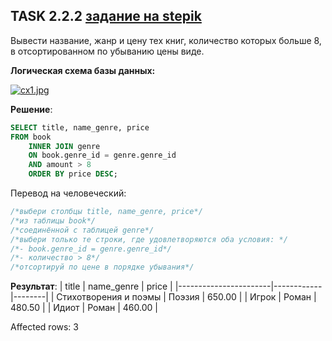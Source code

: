 ## TASK 2.2.2 [задание на stepik](https://stepik.org/lesson/308886/step/2?unit=291012)
Вывести название, жанр и цену тех книг, количество которых больше 8, в отсортированном по убыванию цены виде.

**Логическая схема базы данных:**

[![cx1.jpg](https://i.postimg.cc/gk69DKfL/cx1.jpg)](https://postimg.cc/qz0ZB2Bp)

**Решение**:

```SQL
SELECT title, name_genre, price
FROM book
    INNER JOIN genre
    ON book.genre_id = genre.genre_id
    AND amount > 8
    ORDER BY price DESC;
```

Перевод на человеческий:
```SQL
/*выбери столбцы title, name_genre, price*/
/*из таблицы book*/
/*соединённой с таблицей genre*/
/*выбери только те строки, где удовлетворяются оба условия: */
/*- book.genre_id = genre.genre_id*/
/*- количество > 8*/
/*отсортируй по цене в порядке убывания*/
```

**Результат**:
| title                 | name_genre | price  |
|-----------------------|------------|--------|
| Стихотворения и поэмы | Поэзия     | 650.00 |
| Игрок                 | Роман      | 480.50 |
| Идиот                 | Роман      | 460.00 |

Affected rows: 3
